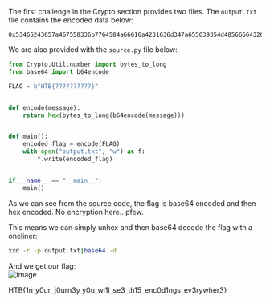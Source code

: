 The first challenge in the Crypto section provides two files. The `output.txt` file contains the encoded data below:

```
0x53465243657a467558336b7764584a66616a4231636d347a655639354d48566664326b786246397a5a544e66644767784e56396c626d4d775a4446755a334e665a58597a636e6c33614756794d33303d
```

We are also provided with the `source.py` file below:

```python
from Crypto.Util.number import bytes_to_long
from base64 import b64encode

FLAG = b"HTB{??????????}"


def encode(message):
    return hex(bytes_to_long(b64encode(message)))


def main():
    encoded_flag = encode(FLAG)
    with open("output.txt", "w") as f:
        f.write(encoded_flag)


if __name__ == "__main__":
    main()
```

As we can see from the source code, the flag is base64 encoded and then hex encoded. No encryption here.. pfew.

This means we can simply unhex and then base64 decode the flag with a oneliner:

```bash
xxd -r -p output.txt|base64 -d
```

And we get our flag:  
![image](https://user-images.githubusercontent.com/80063008/227489718-208649c4-f7a1-47cf-a945-88b4990cd42f.png)

HTB{1n_y0ur_j0urn3y_y0u_wi1l_se3_th15_enc0d1ngs_ev3rywher3}